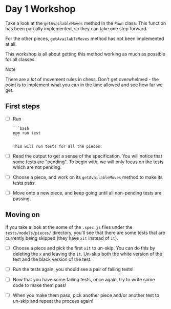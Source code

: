 # Day 1 Workshop

Take a look at the `getAvailableMoves` method in the `Pawn` class. This function
has been partially implemented, so they can take one step forward.

For the other pieces, `getAvailableMoves` method has not been implemented at
all.

This workshop is all about getting this method working as much as possible for
all classes.

> [!NOTE]
>
> There are a _lot_ of movement rules in chess. Don't get overwhelmed - the
> point is to implement what you can in the time allowed and see how far we get.

## First steps

- [ ] Run

      ```bash
      npm run test
      ```

      This will run tests for all the pieces.

- [ ] Read the output to get a sense of the specification. You will notice that
      some tests are "pending". To begin with, we will only focus on the tests
      which are not pending.

- [ ] Choose a piece, and work on its `getAvailableMoves` method to make its
      tests pass.

- [ ] Move onto a new piece, and keep going until all non-pending tests are
      passing.

## Moving on

If you take a look at the some of the `.spec.js` files under the
`tests/models/pieces/` directory, you'll see that there are some tests that are
currently being skipped (they have `xit` instead of `it`).

- [ ] Choose a piece and pick the first `xit` to un-skip. You can do this by
      deleting the `x` and leaving the `it`. Un-skip both the white version of
      the test and the black version of the test.

- [ ] Run the tests again, you should see a pair of failing tests!

- [ ] Now that you have some failing tests, once again, try to write some code
      to make them pass!

- [ ] When you make them pass, pick another piece and/or another test to un-skip
      and repeat the process again!
